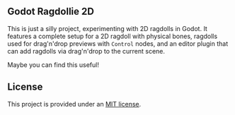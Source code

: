## Godot Ragdollie 2D

This is just a silly project, experimenting with 2D ragdolls in Godot. It features a complete setup for a 2D ragdoll with physical bones, ragdolls used for drag'n'drop previews with `Control` nodes, and an editor plugin that can add ragdolls via drag'n'drop to the current scene.

Maybe you can find this useful!


## License

This project is provided under an [MIT license](LICENSE).

